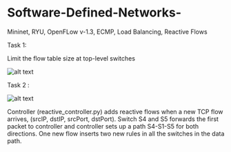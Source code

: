 # Software-Defined-Networks-
Mininet, RYU, OpenFLow v-1.3, ECMP, Load Balancing, Reactive Flows 


Task 1:

Limit the flow table size at top-level switches

![alt text](https://github.com/Samruddhi1995/Software-Defined-Networks-/blob/master/LimitSizeOfFlowTable.PNG)
      

Task 2 :

![alt text](https://github.com/Samruddhi1995/Software-Defined-Networks-/blob/master/ReactiveFLow.PNG)


Controller (reactive_controller.py) adds reactive flows  when a new TCP flow arrives, (srcIP, dstIP, srcPort, dstPort).
Switch S4 and S5 forwards the first packet to controller and controller sets up a path S4-S1-S5 for both directions.
One new flow inserts two new rules in all the switches in the data path.

